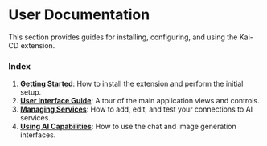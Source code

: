# User Documentation

This section provides guides for installing, configuring, and using the Kai-CD extension.

### Index

1.  [**Getting Started**](./01_Getting_Started.md): How to install the extension and perform the initial setup.
2.  [**User Interface Guide**](./02_User_Interface_Guide.md): A tour of the main application views and controls.
3.  [**Managing Services**](./03_Managing_Services.md): How to add, edit, and test your connections to AI services.
4.  [**Using AI Capabilities**](./04_Using_AI_Capabilities.md): How to use the chat and image generation interfaces. 
